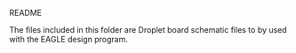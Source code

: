README

The files included in this folder are Droplet board schematic files to by used with the EAGLE design program.